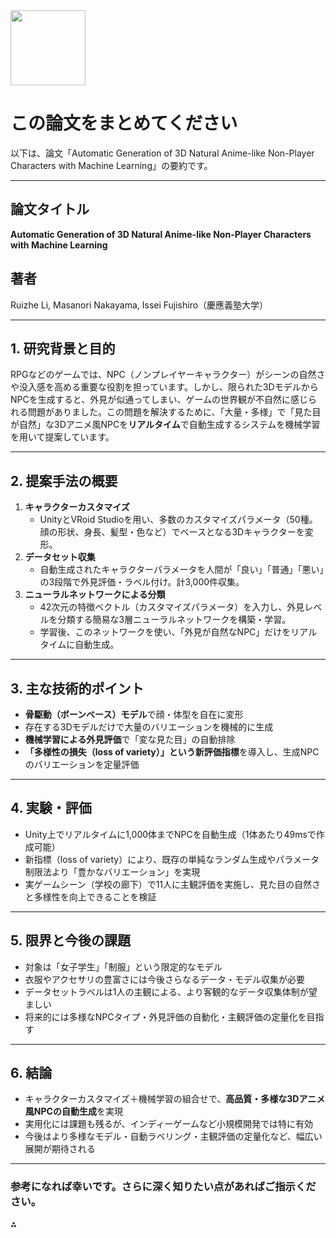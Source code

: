 <!-- META
{"title":"Automatic Generation of 3D Natural Anime-like Non-Player Characters with Machine Learning","link":"https://ieeexplore.ieee.org/document/9240508","media":"academic","tags":["ml","anime","character"],"short":{"en":"generate 3D character model parameters by machine learning","ja":"機械学習で3Dキャラクターモデルのパラメーターを生成"},"importance":4,"hasPage":true,"createdAt":1744773155.317,"updatedAt":1744773155.317}
META -->

<img src="https://r2cdn.perplexity.ai/pplx-full-logo-primary-dark%402x.png" class="logo" width="120"/>

# この論文をまとめてください

以下は、論文「Automatic Generation of 3D Natural Anime-like Non-Player Characters with Machine Learning」の要約です。

---

## 論文タイトル

**Automatic Generation of 3D Natural Anime-like Non-Player Characters with Machine Learning**

## 著者

Ruizhe Li, Masanori Nakayama, Issei Fujishiro（慶應義塾大学）

---

## 1. 研究背景と目的

RPGなどのゲームでは、NPC（ノンプレイヤーキャラクター）がシーンの自然さや没入感を高める重要な役割を担っています。しかし、限られた3DモデルからNPCを生成すると、外見が似通ってしまい、ゲームの世界観が不自然に感じられる問題がありました。この問題を解決するために、「大量・多様」で「見た目が自然」な3Dアニメ風NPCを**リアルタイム**で自動生成するシステムを機械学習を用いて提案しています。

---

## 2. 提案手法の概要

1. **キャラクターカスタマイズ**
    - UnityとVRoid Studioを用い、多数のカスタマイズパラメータ（50種。顔の形状、身長、髪型・色など）でベースとなる3Dキャラクターを変形。
2. **データセット収集**
    - 自動生成されたキャラクターパラメータを人間が「良い」「普通」「悪い」の3段階で外見評価・ラベル付け。計3,000件収集。
3. **ニューラルネットワークによる分類**
    - 42次元の特徴ベクトル（カスタマイズパラメータ）を入力し、外見レベルを分類する簡易な3層ニューラルネットワークを構築・学習。
    - 学習後、このネットワークを使い、「外見が自然なNPC」だけをリアルタイムに自動生成。

---

## 3. 主な技術的ポイント

- **骨駆動（ボーンベース）モデル**で顔・体型を自在に変形
- 存在する3Dモデルだけで大量のバリエーションを機械的に生成
- **機械学習による外見評価**で「変な見た目」の自動排除
- **「多様性の損失（loss of variety）」という新評価指標**を導入し、生成NPCのバリエーションを定量評価

---

## 4. 実験・評価

- Unity上でリアルタイムに1,000体までNPCを自動生成（1体あたり49msで作成可能）
- 新指標（loss of variety）により、既存の単純なランダム生成やパラメータ制限法より「豊かなバリエーション」を実現
- 実ゲームシーン（学校の廊下）で11人に主観評価を実施し、見た目の自然さと多様性を向上できることを検証

---

## 5. 限界と今後の課題

- 対象は「女子学生」「制服」という限定的なモデル
- 衣服やアクセサリの豊富さには今後さらなるデータ・モデル収集が必要
- データセットラベルは1人の主観による、より客観的なデータ収集体制が望ましい
- 将来的には多様なNPCタイプ・外見評価の自動化・主観評価の定量化を目指す

---

## 6. 結論

- キャラクターカスタマイズ＋機械学習の組合せで、**高品質・多様な3Dアニメ風NPCの自動生成**を実現
- 実用化には課題も残るが、インディーゲームなど小規模開発では特に有効
- 今後はより多様なモデル・自動ラベリング・主観評価の定量化など、幅広い展開が期待される

---

### 参考になれば幸いです。さらに深く知りたい点があればご指示ください。

<div>⁂</div>

[^1_1]: https://ppl-ai-file-upload.s3.amazonaws.com/web/direct-files/1274205/58e5e90b-417f-48a5-83af-26030d8e0514/Automatic_Generation_of_3D_Natural_Anime-like_Non-Player_Characters_with_Machine_Learning.pdf

